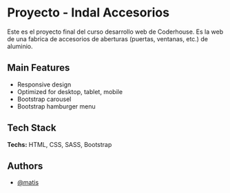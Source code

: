 
# Proyecto - Indal Accesorios

Este es el proyecto final del curso desarrollo web de Coderhouse.
Es la web de una fabrica de accesorios de aberturas (puertas, ventanas, etc.) de aluminio.

## Main Features

- Responsive design
- Optimized for desktop, tablet, mobile
- Bootstrap carousel 
- Bootstrap hamburger menu


## Tech Stack

**Techs:** HTML, CSS, SASS, Bootstrap

## Authors

- [@matis](https://www.github.com/matiasnborges)


